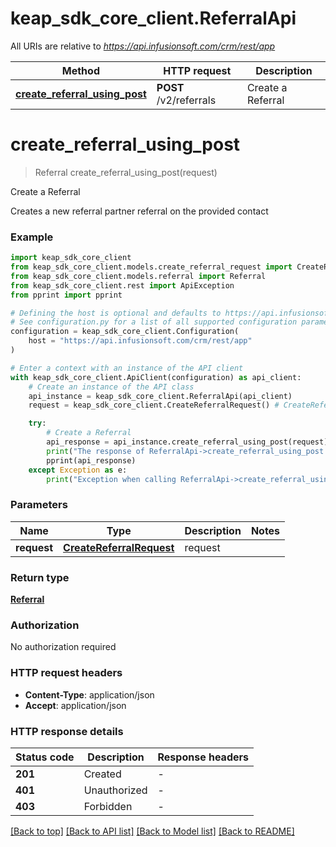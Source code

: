 # keap_sdk_core_client.ReferralApi

All URIs are relative to *https://api.infusionsoft.com/crm/rest/app*

Method | HTTP request | Description
------------- | ------------- | -------------
[**create_referral_using_post**](ReferralApi.md#create_referral_using_post) | **POST** /v2/referrals | Create a Referral


# **create_referral_using_post**
> Referral create_referral_using_post(request)

Create a Referral

Creates a new referral partner referral on the provided contact

### Example


```python
import keap_sdk_core_client
from keap_sdk_core_client.models.create_referral_request import CreateReferralRequest
from keap_sdk_core_client.models.referral import Referral
from keap_sdk_core_client.rest import ApiException
from pprint import pprint

# Defining the host is optional and defaults to https://api.infusionsoft.com/crm/rest/app
# See configuration.py for a list of all supported configuration parameters.
configuration = keap_sdk_core_client.Configuration(
    host = "https://api.infusionsoft.com/crm/rest/app"
)

# Enter a context with an instance of the API client
with keap_sdk_core_client.ApiClient(configuration) as api_client:
    # Create an instance of the API class
    api_instance = keap_sdk_core_client.ReferralApi(api_client)
    request = keap_sdk_core_client.CreateReferralRequest() # CreateReferralRequest | request

    try:
        # Create a Referral
        api_response = api_instance.create_referral_using_post(request)
        print("The response of ReferralApi->create_referral_using_post:\n")
        pprint(api_response)
    except Exception as e:
        print("Exception when calling ReferralApi->create_referral_using_post: %s\n" % e)
```


### Parameters


Name | Type | Description  | Notes
------------- | ------------- | ------------- | -------------
 **request** | [**CreateReferralRequest**](CreateReferralRequest.md)| request | 

### Return type

[**Referral**](Referral.md)

### Authorization

No authorization required

### HTTP request headers

 - **Content-Type**: application/json
 - **Accept**: application/json

### HTTP response details

| Status code | Description | Response headers |
|-------------|-------------|------------------|
**201** | Created |  -  |
**401** | Unauthorized |  -  |
**403** | Forbidden |  -  |

[[Back to top]](#) [[Back to API list]](../README.md#documentation-for-api-endpoints) [[Back to Model list]](../README.md#documentation-for-models) [[Back to README]](../README.md)

